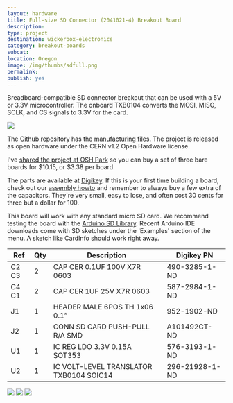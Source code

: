 ```yaml
---
layout: hardware
title: Full-size SD Connector (2041021-4) Breakout Board
description: 
type: project
destination: wickerbox-electronics
category: breakout-boards
subcat: 
location: Oregon
image: /img/thumbs/sdfull.png
permalink: 
publish: yes
---
```


Breadboard-compatible SD connector breakout that can be used with a 5V or 3.3V microcontroller. The onboard TXB0104 converts the MOSI, MISO, SCLK, and CS signals to 3.3V for the card.

<img src="https://photos.smugmug.com/Projects/Breakout-Boards/n-Sp9mRP/i-2CtTNZG/0/O/i-2CtTNZG.png">

The [Github repository](https://github.com/wickerbox/Basic-Breakout-Boards/tree/master/sd-full-2041021-4-breakout) has the [manufacturing files](https://github.com/wickerbox/Basic-Breakout-Boards/blob/master/sd-full-2041021-4-breakout/gerbers/sd-full-2041021-4-breakout-v1.1-gerbers.zip?raw=true). The project is released as open hardware under the CERN v1.2 Open Hardware license.

I've <a href="https://oshpark.com/shared_projects/5Za8zt2A">shared the project at OSH Park</a> so you can buy a set of three bare boards for $10.15, or $3.38 per board.

The parts are available at [Digikey](http://digikey.com). If this is your first time building a board, check out our [assembly howto](/kicad-workflow/assembly/) and remember to always buy a few extra of the capacitors. They're very small, easy to lose, and often cost 30 cents for three but a dollar for 100.

This board will work with any standard micro SD card. We recommend testing the board with the <a href="https://www.arduino.cc/en/reference/SD">Arduino SD Library</a>. Recent Arduino IDE downloads come with SD sketches under the 'Examples' section of the menu. A sketch like CardInfo should work right away.

|Ref|Qty|Description|Digikey PN|
|---|---|-----------|------|
|C2 C3|2|CAP CER 0.1UF 100V X7R 0603|490-3285-1-ND|
|C4 C1|2|CAP CER 1UF 25V X7R 0603|587-2984-1-ND|
|J1|1|HEADER MALE 6POS TH 1x06 0.1”|952-1902-ND|
|J2|1|CONN SD CARD PUSH-PULL R/A SMD|A101492CT-ND|
|U1|1|IC REG LDO 3.3V 0.15A SOT353|576-3193-1-ND|
|U2|1|IC VOLT-LEVEL TRANSLATOR TXB0104 SOIC14|296-21928-1-ND|

<img src="https://photos.smugmug.com/Projects/Breakout-Boards/n-Sp9mRP/i-cb3tSw6/0/O/i-cb3tSw6.png">

<img src="https://photos.smugmug.com/Projects/Breakout-Boards/n-Sp9mRP/i-ZJr9gSC/0/O/i-ZJr9gSC.png">

<img src="https://photos.smugmug.com/Projects/Breakout-Boards/n-Sp9mRP/i-Jwb5m88/0/O/i-Jwb5m88.png">

